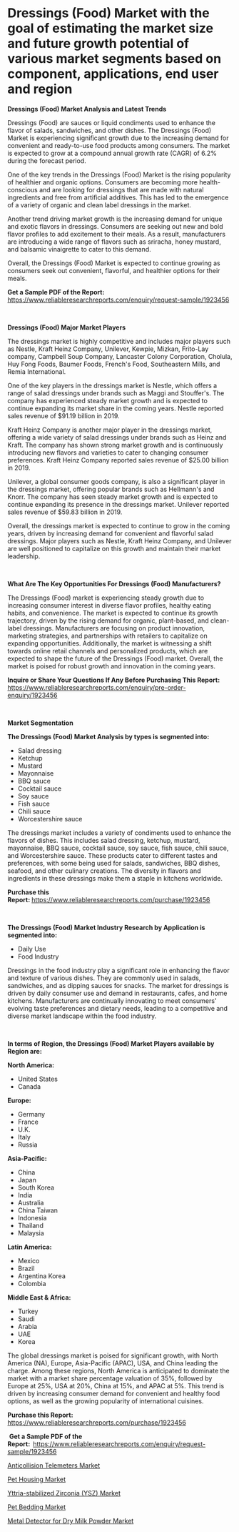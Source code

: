 <p><h1>Dressings (Food) Market with the goal of estimating the market size and future growth potential of various market segments based on component, applications, end user and region</h1></p><p><strong>Dressings (Food) Market Analysis and Latest Trends</strong></p>
<p><p>Dressings (Food) are sauces or liquid condiments used to enhance the flavor of salads, sandwiches, and other dishes. The Dressings (Food) Market is experiencing significant growth due to the increasing demand for convenient and ready-to-use food products among consumers. The market is expected to grow at a compound annual growth rate (CAGR) of 6.2% during the forecast period.</p><p>One of the key trends in the Dressings (Food) Market is the rising popularity of healthier and organic options. Consumers are becoming more health-conscious and are looking for dressings that are made with natural ingredients and free from artificial additives. This has led to the emergence of a variety of organic and clean label dressings in the market.</p><p>Another trend driving market growth is the increasing demand for unique and exotic flavors in dressings. Consumers are seeking out new and bold flavor profiles to add excitement to their meals. As a result, manufacturers are introducing a wide range of flavors such as sriracha, honey mustard, and balsamic vinaigrette to cater to this demand.</p><p>Overall, the Dressings (Food) Market is expected to continue growing as consumers seek out convenient, flavorful, and healthier options for their meals.</p></p>
<p><strong>Get a Sample PDF of the Report:&nbsp;</strong> <a href="https://www.reliableresearchreports.com/enquiry/request-sample/1923456">https://www.reliableresearchreports.com/enquiry/request-sample/1923456</a></p>
<p>&nbsp;</p>
<p><strong>Dressings (Food) Major Market Players</strong></p>
<p><p>The dressings market is highly competitive and includes major players such as Nestle, Kraft Heinz Company, Unilever, Kewpie, Mizkan, Frito-Lay company, Campbell Soup Company, Lancaster Colony Corporation, Cholula, Huy Fong Foods, Baumer Foods, French's Food, Southeastern Mills, and Remia International.</p><p>One of the key players in the dressings market is Nestle, which offers a range of salad dressings under brands such as Maggi and Stouffer's. The company has experienced steady market growth and is expected to continue expanding its market share in the coming years. Nestle reported sales revenue of $91.19 billion in 2019.</p><p>Kraft Heinz Company is another major player in the dressings market, offering a wide variety of salad dressings under brands such as Heinz and Kraft. The company has shown strong market growth and is continuously introducing new flavors and varieties to cater to changing consumer preferences. Kraft Heinz Company reported sales revenue of $25.00 billion in 2019.</p><p>Unilever, a global consumer goods company, is also a significant player in the dressings market, offering popular brands such as Hellmann's and Knorr. The company has seen steady market growth and is expected to continue expanding its presence in the dressings market. Unilever reported sales revenue of $59.83 billion in 2019.</p><p>Overall, the dressings market is expected to continue to grow in the coming years, driven by increasing demand for convenient and flavorful salad dressings. Major players such as Nestle, Kraft Heinz Company, and Unilever are well positioned to capitalize on this growth and maintain their market leadership.</p></p>
<p>&nbsp;</p>
<p><strong>What Are The Key Opportunities For Dressings (Food) Manufacturers?</strong></p>
<p><p>The Dressings (Food) market is experiencing steady growth due to increasing consumer interest in diverse flavor profiles, healthy eating habits, and convenience. The market is expected to continue its growth trajectory, driven by the rising demand for organic, plant-based, and clean-label dressings. Manufacturers are focusing on product innovation, marketing strategies, and partnerships with retailers to capitalize on expanding opportunities. Additionally, the market is witnessing a shift towards online retail channels and personalized products, which are expected to shape the future of the Dressings (Food) market. Overall, the market is poised for robust growth and innovation in the coming years.</p></p>
<p><strong>Inquire or Share Your Questions If Any Before Purchasing This Report:</strong> <a href="https://www.reliableresearchreports.com/enquiry/pre-order-enquiry/1923456">https://www.reliableresearchreports.com/enquiry/pre-order-enquiry/1923456</a></p>
<p>&nbsp;</p>
<p><strong>Market Segmentation</strong></p>
<p><strong>The Dressings (Food) Market Analysis by types is segmented into:</strong></p>
<p><ul><li>Salad dressing</li><li>Ketchup</li><li>Mustard</li><li>Mayonnaise</li><li>BBQ sauce</li><li>Cocktail sauce</li><li>Soy sauce</li><li>Fish sauce</li><li>Chili sauce</li><li>Worcestershire sauce</li></ul></p>
<p><p>The dressings market includes a variety of condiments used to enhance the flavors of dishes. This includes salad dressing, ketchup, mustard, mayonnaise, BBQ sauce, cocktail sauce, soy sauce, fish sauce, chili sauce, and Worcestershire sauce. These products cater to different tastes and preferences, with some being used for salads, sandwiches, BBQ dishes, seafood, and other culinary creations. The diversity in flavors and ingredients in these dressings make them a staple in kitchens worldwide.</p></p>
<p><strong>Purchase this Report:&nbsp;</strong><a href="https://www.reliableresearchreports.com/purchase/1923456">https://www.reliableresearchreports.com/purchase/1923456</a></p>
<p>&nbsp;</p>
<p><strong>The Dressings (Food) Market Industry Research by Application is segmented into:</strong></p>
<p><ul><li>Daily Use</li><li>Food Industry</li></ul></p>
<p><p>Dressings in the food industry play a significant role in enhancing the flavor and texture of various dishes. They are commonly used in salads, sandwiches, and as dipping sauces for snacks. The market for dressings is driven by daily consumer use and demand in restaurants, cafes, and home kitchens. Manufacturers are continually innovating to meet consumers' evolving taste preferences and dietary needs, leading to a competitive and diverse market landscape within the food industry.</p></p>
<p>&nbsp;</p>
<p><strong>In terms of Region, the Dressings (Food) Market Players available by Region are:</strong></p>
<p>
    <p> <strong> North America: </strong>
        <ul>
            <li>United States</li>
            <li>Canada</li>
        </ul>
        </p> 
    <p> <strong> Europe: </strong>
        <ul>
            <li>Germany</li>
            <li>France</li>
            <li>U.K.</li>
            <li>Italy</li>
            <li>Russia</li>
        </ul>
        </p> 
    <p> <strong> Asia-Pacific: </strong>
        <ul>
            <li>China</li>
            <li>Japan</li>
            <li>South Korea</li>
            <li>India</li>
            <li>Australia</li>
            <li>China Taiwan</li>
            <li>Indonesia</li>
            <li>Thailand</li>
            <li>Malaysia</li>
        </ul>
        </p> 
    <p> <strong> Latin America: </strong>
        <ul>
            <li>Mexico</li>
            <li>Brazil</li>
            <li>Argentina Korea</li>
            <li>Colombia</li>
        </ul>
        </p> 
    <p> <strong> Middle East & Africa: </strong>
        <ul>
            <li>Turkey</li>
            <li>Saudi</li>
            <li>Arabia</li>
            <li>UAE</li>
            <li>Korea</li>
        </ul>
    </p>
    </p>
<p><p>The global dressings market is poised for significant growth, with North America (NA), Europe, Asia-Pacific (APAC), USA, and China leading the charge. Among these regions, North America is anticipated to dominate the market with a market share percentage valuation of 35%, followed by Europe at 25%, USA at 20%, China at 15%, and APAC at 5%. This trend is driven by increasing consumer demand for convenient and healthy food options, as well as the growing popularity of international cuisines.</p></p>
<p><strong>Purchase this Report: </strong><a href="https://www.reliableresearchreports.com/purchase/1923456">https://www.reliableresearchreports.com/purchase/1923456</a></p>
<p>&nbsp;<strong>Get a Sample PDF of the Report:&nbsp;&nbsp;</strong><a href="https://www.reliableresearchreports.com/enquiry/request-sample/1923456">https://www.reliableresearchreports.com/enquiry/request-sample/1923456</a></p>
<p><strong></strong></p>
<p><p><a href="https://boundless-drawbridge-702.notion.site/Anticollision-Telemeters-Market-Provides-a-Comprehensive-Analysis-Including-a-Macro-Overview-of-the--f0bc104ee1f34b38ae9107192728b134">Anticollision Telemeters Market</a></p><p><a href="https://view.publitas.com/reportprime-1/pet-housing-market-size-global-industry-overview-market-segmentation-and-forecast-2024-to-2031/">Pet Housing Market</a></p><p><a href="https://natural-crush-b99.notion.site/Insights-into-Yttria-stabilized-Zirconia-YSZ-Market-Size-Analysing-Market-Share-Trends-and-Grow-aee2ed1154f949eb95eb47f158d4ede1">Yttria-stabilized Zirconia (YSZ) Market</a></p><p><a href="https://view.publitas.com/reportprime-1/pet-bedding-market-offers-provide-insightful-data-for-the-time-period-from-2024-to-2031-and-also-provide-analysis-based-on-application-type-and-region/">Pet Bedding Market</a></p><p><a href="https://gamy-alyssum-396.notion.site/Insights-into-Metal-Detector-for-Dry-Milk-Powder-Market-Size-Analysing-Market-Share-Trends-and-Gr-0a2a3f6b230841a0a52f5acfe890be8c">Metal Detector for Dry Milk Powder Market</a></p></p>